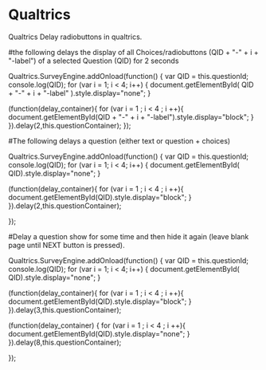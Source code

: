 # Qualtrics

Qualtrics
Delay radiobuttons in qualtrics.

#the following delays the display of all Choices/radiobuttons (QID + "-" + i + "-label") of a selected Question (QID) for 2 seconds

Qualtrics.SurveyEngine.addOnload(function() { var QID = this.questionId; console.log(QID); for (var i = 1; i < 4; i++) { document.getElementById( QID + "-" + i + "-label" ).style.display="none"; }

(function(delay_container){ for (var i = 1 ; i < 4 ; i ++){ document.getElementById(QID + "-" + i + "-label").style.display="block"; } }).delay(2,this.questionContainer); });

#The following delays a question (either text or question + choices)

Qualtrics.SurveyEngine.addOnload(function() { var QID = this.questionId; console.log(QID); for (var i = 1; i < 4; i++) { document.getElementById( QID).style.display="none"; }

(function(delay_container){ for (var i = 1 ; i < 4 ; i ++){ document.getElementById(QID).style.display="block"; } }).delay(2,this.questionContainer);

});

#Delay a question show for some time and then hide it again (leave blank page until NEXT button is pressed).

Qualtrics.SurveyEngine.addOnload(function() { var QID = this.questionId; console.log(QID); for (var i = 1; i < 4; i++) { document.getElementById( QID).style.display="none"; }

(function(delay_container){ for (var i = 1 ; i < 4 ; i ++){ document.getElementById(QID).style.display="block"; } }).delay(3,this.questionContainer);

(function(delay_container) 
{
	for (var i = 1 ; i < 4 ; i ++){
		document.getElementById(QID).style.display="none";
		 }
}).delay(8,this.questionContainer);

});
